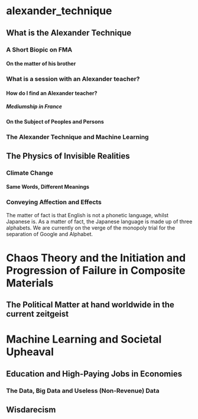 # alexander_technique

## What is the Alexander Technique

### A Short Biopic on FMA

#### On the matter of his brother

### What is a session with an Alexander teacher?

#### How do I find an Alexander teacher?

##### Mediumship in France

#### On the Subject of Peoples and Persons

### The Alexander Technique and Machine Learning

## The Physics of Invisible Realities

### Climate Change

#### Same Words, Different Meanings

### Conveying Affection and Effects

The matter of fact is that English is not a phonetic language, whilst Japanese is. As a matter of fact, the Japanese language is made up of three alphabets.
We are currently on the verge of the monopoly trial for the separation of Google and Alphabet.

# Chaos Theory and the Initiation and Progression of Failure in Composite Materials

## The Political Matter at hand worldwide in the current zeitgeist

# Machine Learning and Societal Upheaval

## Education and High-Paying Jobs in Economies

### The Data, Big Data and Useless (Non-Revenue) Data

## Wisdarecism

